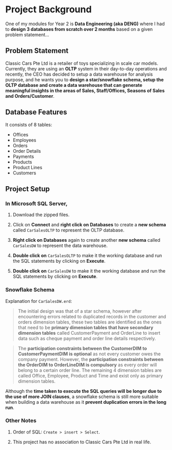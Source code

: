 # Project Background
One of my modules for Year 2 is **Data Engineering (aka DENG)** where I had to **design 3 databases from scratch over 2 months** based on a given problem statement...

## Problem Statement
Classic Cars Pte Ltd is a retailer of toys specializing in scale car models. Currently, they are using an **OLTP** system in their day-to-day operations and recently, the CEO has decided to setup a data warehouse for analysis purpose, and he wants you to **design a star/snowflake schema, setup the OLTP database and create a data warehouse that can generate meaningful insights in the areas of Sales, Staff/Offices, Seasons of Sales and Orders/Customer**.

## Database Features

It consists of 8 tables: 
- Offices
- Employees
- Orders
- Order Details
- Payments
- Products
- Product Lines
- Customers

## Project Setup

### In Microsoft SQL Server,

1. Download the zipped files.

2. Click on **Connect** and **right click on Databases** to create a **new schema** called `CarSalesOLTP` to represent the OLTP database.

3. **Right click on Databases** again to create another **new schema** called `CarSalesDW` to represent the data warehouse.

4. **Double click on** `CarSalesOLTP` to make it the working database and run the SQL statements by clicking on **Execute**.

5. **Double click on** `CarSalesDW` to make it the working database and run the SQL statements by clicking on **Execute**.

### Snowflake Schema

Explanation for ```CarSalesDW.erd```:

> The initial design was that of a star schema, however after encountering errors related to duplicated records in the customer and orders dimension tables, these two tables are identified as the ones that need to be **primary dimension tables that have secondary dimension tables** called CustomerPayment and OrderLine to insert data such as cheque payment and order line details respectively.

> The **participation constraints between the CustomerDIM to CustomerPaymentDIM is optional** as not every customer owes the company payment. However, the **participation constraints between the OrderDIM to OrderLineDIM is compulsory** as every order will belong to a certain order line. The remaining 4 dimension tables are called Office, Employee, Product and Time and exist only as primary dimension tables.

Although the **time taken to execute the SQL queries will be longer due to the use of more JOIN clauses**, a snowflake schema is still more suitable when building a data warehouse as it **prevent duplication errors in the long run**.

### Other Notes

1. Order of SQL: `Create > insert > Select`.

2. This project has no association to Classic Cars Pte Ltd in real life.
